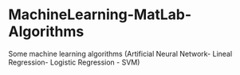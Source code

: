 # MachineLearning-MatLab-Algorithms
Some machine learning algorithms (Artificial Neural Network- Lineal Regression- Logistic Regression - SVM)
